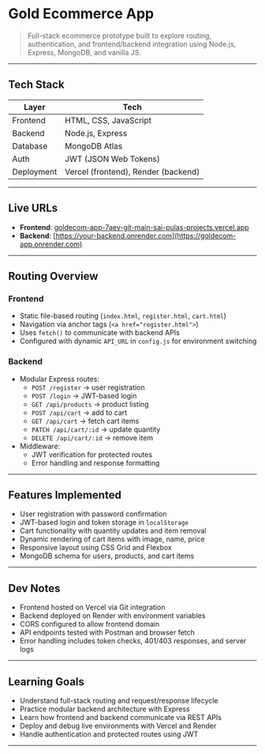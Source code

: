 # Gold Ecommerce App

> Full-stack ecommerce prototype built to explore routing, authentication, and frontend/backend integration using Node.js, Express, MongoDB, and vanilla JS.

---

##  Tech Stack

| Layer       | Tech                                |
|-------------|-------------------------------------|
| Frontend    | HTML, CSS, JavaScript               |
| Backend     | Node.js, Express                    |
| Database    | MongoDB Atlas                       |
| Auth        | JWT (JSON Web Tokens)               |
| Deployment  | Vercel (frontend), Render (backend) |

---

##  Live URLs

- **Frontend**: [goldecom-app-7aev-git-main-sai-pulas-projects.vercel.app](https://goldecom-app-7aev-git-main-sai-pulas-projects.vercel.app)
- **Backend**: [https://your-backend.onrender.com](https://goldecom-app.onrender.com)

---

##  Routing Overview

### Frontend

- Static file-based routing (`index.html`, `register.html`, `cart.html`)
- Navigation via anchor tags (`<a href="register.html">`)
- Uses `fetch()` to communicate with backend APIs
- Configured with dynamic `API_URL` in `config.js` for environment switching

### Backend

- Modular Express routes:
  - `POST /register` → user registration
  - `POST /login` → JWT-based login
  - `GET /api/products` → product listing
  - `POST /api/cart` → add to cart
  - `GET /api/cart` → fetch cart items
  - `PATCH /api/cart/:id` → update quantity
  - `DELETE /api/cart/:id` → remove item
- Middleware:
  - JWT verification for protected routes
  - Error handling and response formatting

---

##  Features Implemented

-  User registration with password confirmation
-  JWT-based login and token storage in `localStorage`
-  Cart functionality with quantity updates and item removal
-  Dynamic rendering of cart items with image, name, price
-  Responsive layout using CSS Grid and Flexbox
-  MongoDB schema for users, products, and cart items

---

##  Dev Notes

- Frontend hosted on Vercel via Git integration
- Backend deployed on Render with environment variables
- CORS configured to allow frontend domain
- API endpoints tested with Postman and browser fetch
- Error handling includes token checks, 401/403 responses, and server logs

---

## Learning Goals

- Understand full-stack routing and request/response lifecycle
- Practice modular backend architecture with Express
- Learn how frontend and backend communicate via REST APIs
- Deploy and debug live environments with Vercel and Render
- Handle authentication and protected routes using JWT

---
